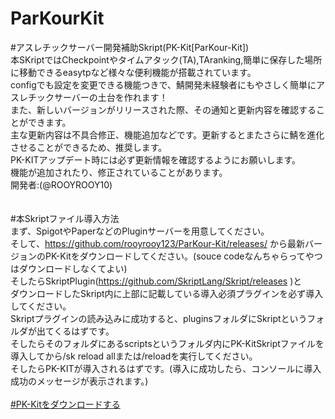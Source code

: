 # ParKourKit

#アスレチックサーバー開発補助Skript(PK-Kit[ParKour-Kit])<br>
本SKriptではCheckpointやタイムアタック(TA),TAranking,簡単に保存した場所に移動できるeasytpなど様々な便利機能が搭載されています。<br>
configでも設定を変更できる機能つきで、鯖開発未経験者にもやさしく簡単にアスレチックサーバーの土台を作れます！<br>
また、新しいバージョンがリリースされた際、その通知と更新内容を確認することができます。<br>
主な更新内容は不具合修正、機能追加などです。更新するとまたさらに鯖を進化させることができるため、推奨します。<br>
PK-KITアップデート時には必ず更新情報を確認するようにお願いします。<br>
機能が追加されたり、修正されていることがあります。<br>
開発者:(@ROOYROOY10)<br>
<br>
<br>
#本Skriptファイル導入方法<br>
まず、SpigotやPaperなどのPluginサーバーを用意してください。<br>
そして、https://github.com/rooyrooy123/ParKour-Kit/releases/ から最新バージョンのPK-Kitをダウンロードしてください。(souce codeなんちゃらってやつはダウンロードしなくてよい)<br>
そしたらSkriptPlugin(https://github.com/SkriptLang/Skript/releases )と<br>
ダウンロードしたSkript内に上部に記載している導入必須プラグインを必ず導入してください。<br>
Skriptプラグインの読み込みに成功すると、pluginsフォルダにSkriptというフォルダが出てくるはずです。<br>
そしたらそのフォルダにあるscriptsというフォルダ内にPK-KitSkriptファイルを導入してから/sk reload allまたは/reloadを実行してください。<br>
そしたらPK-KITが導入されるはずです。(導入に成功したら、コンソールに導入成功のメッセージが表示されます。)<br>
<br>
[#PK-Kitをダウンロードする](https://github.com/rooyrooy123/ParKour-Kit/releases/)<br>
